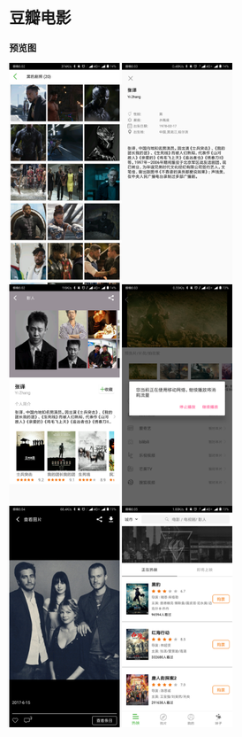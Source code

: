 # 豆瓣电影

### 预览图


<img src="https://raw.githubusercontent.com/tony-xxw/MovieDouban/master/photo/still.png" height = "400" alt="剧照" align=center />

<img src="https://raw.githubusercontent.com/tony-xxw/MovieDouban/master/photo/detail.png" height = "400" alt="影人详情" align=center />

<img src="https://raw.githubusercontent.com/tony-xxw/MovieDouban/master/photo/actir.png" height = "400" alt="影人信息" align=center />

<img src="https://raw.githubusercontent.com/tony-xxw/MovieDouban/master/photo/prevue.png" height = "400" alt="预告片" align=center />

<img src="https://raw.githubusercontent.com/tony-xxw/MovieDouban/master/photo/avatar.png" height = "400" alt="大图" align=center />

<img src="https://raw.githubusercontent.com/tony-xxw/MovieDouban/master/photo/hot.png" height = "400" alt="热门" align=center />


